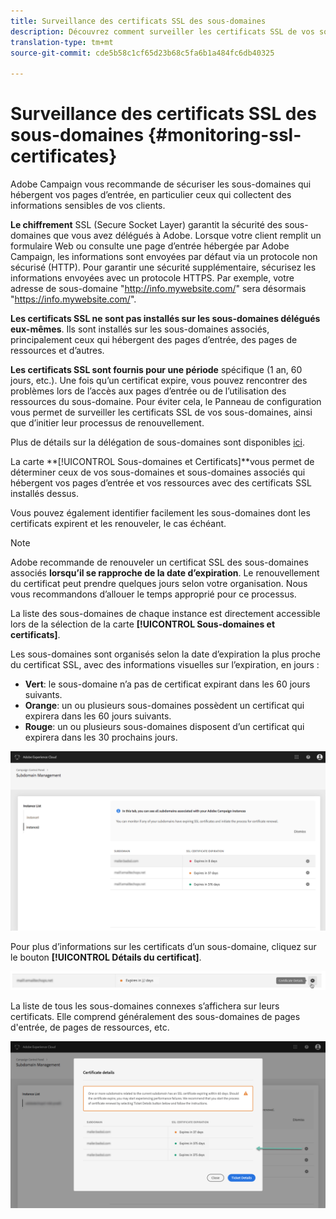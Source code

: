 ```yaml
---
title: Surveillance des certificats SSL des sous-domaines
description: Découvrez comment surveiller les certificats SSL de vos sous-domaines
translation-type: tm+mt
source-git-commit: cde5b58c1cf65d23b68c5fa6b1a484fc6db40325

---
```



# Surveillance des certificats SSL des sous-domaines {#monitoring-ssl-certificates}

Adobe Campaign vous recommande de sécuriser les sous-domaines qui hébergent vos pages d’entrée, en particulier ceux qui collectent des informations sensibles de vos clients.

**Le chiffrement** SSL (Secure Socket Layer) garantit la sécurité des sous-domaines que vous avez délégués à Adobe. Lorsque votre client remplit un formulaire Web ou consulte une page d’entrée hébergée par Adobe Campaign, les informations sont envoyées par défaut via un protocole non sécurisé (HTTP). Pour garantir une sécurité supplémentaire, sécurisez les informations envoyées avec un protocole HTTPS. Par exemple, votre adresse de sous-domaine &quot;http://info.mywebsite.com/&quot; sera désormais &quot;https://info.mywebsite.com/&quot;.

**Les certificats SSL ne sont pas installés sur les sous-domaines délégués eux-mêmes**. Ils sont installés sur les sous-domaines associés, principalement ceux qui hébergent des pages d’entrée, des pages de ressources et d’autres.

**Les certificats SSL sont fournis pour une période** spécifique (1 an, 60 jours, etc.). Une fois qu’un certificat expire, vous pouvez rencontrer des problèmes lors de l’accès aux pages d’entrée ou de l’utilisation des ressources du sous-domaine. Pour éviter cela, le Panneau de configuration vous permet de surveiller les certificats SSL de vos sous-domaines, ainsi que d’initier leur processus de renouvellement.

Plus de détails sur la délégation de sous-domaines sont disponibles [ici](https://helpx.adobe.com/campaign/kb/domain-name-delegation.html).

La carte **[!UICONTROL Sous-domaines et Certificats]**vous permet de déterminer ceux de vos sous-domaines et sous-domaines associés qui hébergent vos pages d’entrée et vos ressources avec des certificats SSL installés dessus.

Vous pouvez également identifier facilement les sous-domaines dont les certificats expirent et les renouveler, le cas échéant.

>[!NOTE]
>
>Adobe recommande de renouveler un certificat SSL des sous-domaines associés **lorsqu’il se rapproche de la date d’expiration**. Le renouvellement du certificat peut prendre quelques jours selon votre organisation. Nous vous recommandons d’allouer le temps approprié pour ce processus.
<!-- note to remove? immediate, no more delay? -->

La liste des sous-domaines de chaque instance est directement accessible lors de la sélection de la carte **[!UICONTROL Sous-domaines et certificats]**.

Les sous-domaines sont organisés selon la date d’expiration la plus proche du certificat SSL, avec des informations visuelles sur l’expiration, en jours :

* **Vert**: le sous-domaine n’a pas de certificat expirant dans les 60 jours suivants.
* **Orange**: un ou plusieurs sous-domaines possèdent un certificat qui expirera dans les 60 jours suivants.
* **Rouge**: un ou plusieurs sous-domaines disposent d’un certificat qui expirera dans les 30 prochains jours.

![](assets/visual_alert2.png)

Pour plus d’informations sur les certificats d’un sous-domaine, cliquez sur le bouton **[!UICONTROL Détails du certificat]**.

![](assets/certificate_details4.png)

La liste de tous les sous-domaines connexes s’affichera sur leurs certificats. Elle comprend généralement des sous-domaines de pages d&#39;entrée, de pages de ressources, etc.

![](assets/monitoring_subdomains_details2.png)
